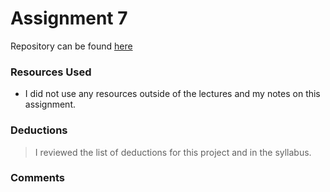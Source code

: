 # Assignment 7

Repository can be found [here](https://github.com/hhannakayee/assignment-7_preston-hanna)

### Resources Used

* I did not use any resources outside of the lectures and my notes on this assignment.

### Deductions

> I reviewed the list of deductions for this project and in the syllabus.

### Comments
